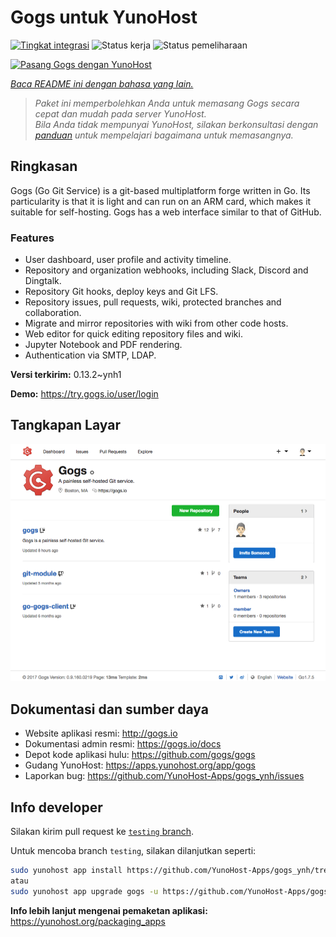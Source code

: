 <!--
N.B.: README ini dibuat secara otomatis oleh <https://github.com/YunoHost/apps/tree/master/tools/readme_generator>
Ini TIDAK boleh diedit dengan tangan.
-->

# Gogs untuk YunoHost

[![Tingkat integrasi](https://apps.yunohost.org/badge/integration/gogs)](https://ci-apps.yunohost.org/ci/apps/gogs/)
![Status kerja](https://apps.yunohost.org/badge/state/gogs)
![Status pemeliharaan](https://apps.yunohost.org/badge/maintained/gogs)

[![Pasang Gogs dengan YunoHost](https://install-app.yunohost.org/install-with-yunohost.svg)](https://install-app.yunohost.org/?app=gogs)

*[Baca README ini dengan bahasa yang lain.](./ALL_README.md)*

> *Paket ini memperbolehkan Anda untuk memasang Gogs secara cepat dan mudah pada server YunoHost.*  
> *Bila Anda tidak mempunyai YunoHost, silakan berkonsultasi dengan [panduan](https://yunohost.org/install) untuk mempelajari bagaimana untuk memasangnya.*

## Ringkasan

Gogs (Go Git Service) is a git-based multiplatform forge written in Go. Its particularity is that it is light and can run on an ARM card, which makes it suitable for self-hosting. Gogs has a web interface similar to that of GitHub.

### Features

- User dashboard, user profile and activity timeline.
- Repository and organization webhooks, including Slack, Discord and Dingtalk.
- Repository Git hooks, deploy keys and Git LFS.
- Repository issues, pull requests, wiki, protected branches and collaboration.
- Migrate and mirror repositories with wiki from other code hosts.
- Web editor for quick editing repository files and wiki.
- Jupyter Notebook and PDF rendering.
- Authentication via SMTP, LDAP.


**Versi terkirim:** 0.13.2~ynh1


**Demo:** <https://try.gogs.io/user/login>

## Tangkapan Layar

![Tangkapan Layar pada Gogs](./doc/screenshots/screenshot.png)

## Dokumentasi dan sumber daya

- Website aplikasi resmi: <http://gogs.io>
- Dokumentasi admin resmi: <https://gogs.io/docs>
- Depot kode aplikasi hulu: <https://github.com/gogs/gogs>
- Gudang YunoHost: <https://apps.yunohost.org/app/gogs>
- Laporkan bug: <https://github.com/YunoHost-Apps/gogs_ynh/issues>

## Info developer

Silakan kirim pull request ke [`testing` branch](https://github.com/YunoHost-Apps/gogs_ynh/tree/testing).

Untuk mencoba branch `testing`, silakan dilanjutkan seperti:

```bash
sudo yunohost app install https://github.com/YunoHost-Apps/gogs_ynh/tree/testing --debug
atau
sudo yunohost app upgrade gogs -u https://github.com/YunoHost-Apps/gogs_ynh/tree/testing --debug
```

**Info lebih lanjut mengenai pemaketan aplikasi:** <https://yunohost.org/packaging_apps>
